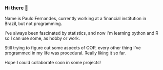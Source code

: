 ### Hi there 👋

Name is Paulo Fernandes, currently working at a financial institution in Brazil, but not programming.

I've always been fascinated by statistics, and now I'm learning python and R so I can use some, as hobby or work.

Still trying to figure out some aspects of OOP, every other thing I've programmed in my life was procedural. Really liking it so far.

Hope I could collaborate soon in some projects!


<!--
**pabfernandes/pabfernandes** is a ✨ _special_ ✨ repository because its `README.md` (this file) appears on your GitHub profile.

Here are some ideas to get you started:

- 🔭 I’m currently working on ...
- 🌱 I’m currently learning ...
- 👯 I’m looking to collaborate on ...
- 🤔 I’m looking for help with ...
- 💬 Ask me about ...
- 📫 How to reach me: ...
- 😄 Pronouns: ...
- ⚡ Fun fact: ...
-->
